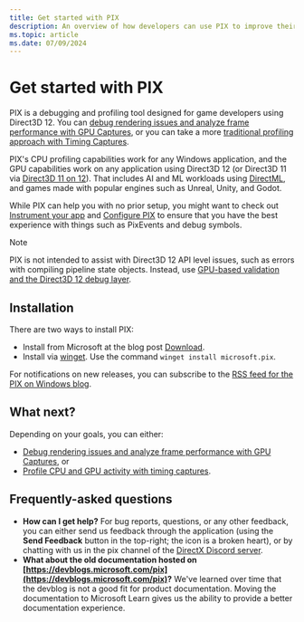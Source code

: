 ```yaml
---
title: Get started with PIX
description: An overview of how developers can use PIX to improve their Direct3D 12 applications.
ms.topic: article
ms.date: 07/09/2024
---
```


# Get started with PIX

PIX is a debugging and profiling tool designed for game developers using Direct3D 12. You can [debug rendering issues and analyze frame performance with GPU Captures](pix-gpu-captures.md), or you can take a more [traditional profiling approach with Timing Captures](pix-timing-captures.md).

PIX's CPU profiling capabilities work for any Windows application, and the GPU capabilities work on any application using Direct3D 12 (or Direct3D 11 via [Direct3D 11 on 12](../../direct3d12/direct3d-11-on-12.md)). That includes AI and ML workloads using [DirectML](/windows/ai/directml/dml), and games made with popular engines such as Unreal, Unity, and Godot.

While PIX can help you with no prior setup, you might want to check out [Instrument your app](pix-instrumenting.md) and [Configure PIX](pix-configuring.md) to ensure that you have the best experience with things such as PixEvents and debug symbols.

> [!NOTE]
> PIX is not intended to assist with Direct3D 12 API level issues, such as errors with compiling pipeline state objects. Instead, use [GPU-based validation and the Direct3D 12 debug layer](../../direct3d12/using-d3d12-debug-layer-gpu-based-validation.md).

## Installation

There are two ways to install PIX:
- Install from Microsoft at the blog post [Download](https://devblogs.microsoft.com/pix/download/).
- Install via [winget](/windows/package-manager/winget/). Use the command `winget install microsoft.pix`.

For notifications on new releases, you can subscribe to the [RSS feed for the PIX on Windows blog](https://devblogs.microsoft.com/pix/feed/).

## What next?

Depending on your goals, you can either:
- [Debug rendering issues and analyze frame performance with GPU Captures](pix-gpu-captures.md), or
- [Profile CPU and GPU activity with timing captures](pix-timing-captures.md).

## Frequently-asked questions

- **How can I get help?** For bug reports, questions, or any other feedback, you can either send us feedback through the application (using the **Send Feedback** button in the top-right; the icon is a broken heart), or by chatting with us in the pix channel of the [DirectX Discord server](https://discord.com/invite/directx).
- **What about the old documentation hosted on [https://devblogs.microsoft.com/pix](https://devblogs.microsoft.com/pix)?** We've learned over time that the devblog is not a good fit for product documentation. Moving the documentation to Microsoft Learn gives us the ability to provide a better documentation experience.
